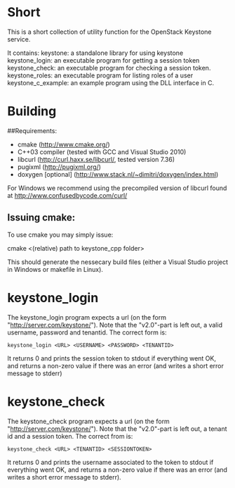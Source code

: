 Short
============
This is a short collection of utility function for the OpenStack Keystone service.

It contains:
   keystone: a standalone library for using keystone
   keystone_login: an executable program for getting a session token
   keystone_check: an executable program for checking a session token.
   keystone_roles: an executable program for listing roles of a user
   keystone_c_example: an example program using the DLL interface in C. 
   
Building
==============
##Requirements:
  * cmake (http://www.cmake.org/)
  * C++03 compiler (tested with GCC and Visual Studio 2010)
  * libcurl (http://curl.haxx.se/libcurl/, tested version 7.36)
  * pugixml (http://pugixml.org/)
  * doxygen [optional] (http://www.stack.nl/~dimitri/doxygen/index.html)
  
For Windows we recommend using the precompiled version of libcurl found at http://www.confusedbycode.com/curl/

## Issuing cmake:
To use cmake you may simply issue:

cmake <(relative) path to keystone_cpp folder>

This should generate the nessecary build files (either a Visual Studio project in Windows or makefile in Linux).


keystone_login
==============
The keystone_login program expects a url (on the form "http://server.com/keystone/"). Note 
that the "v2.0"-part is left out, a valid username, password and tenantid. The correct form is:

	keystone_login <URL> <USERNAME> <PASSWORD> <TENANTID>

It returns 0 and prints the session token to stdout if everything went OK,
and returns a non-zero value if there was an error (and writes a short error message to stderr)

keystone_check
==============
The keystone_check program expects a url (on the form "http://server.com/keystone/"). Note 
that the "v2.0"-part is left out, a tenant id and a session token. The correct from is:

	keystone_check <URL> <TENANTID> <SESSIONTOKEN>

It returns 0 and prints the username associated to the token to stdout if everything went OK,
and returns a non-zero value if there was an error (and writes a short error message to stderr).


